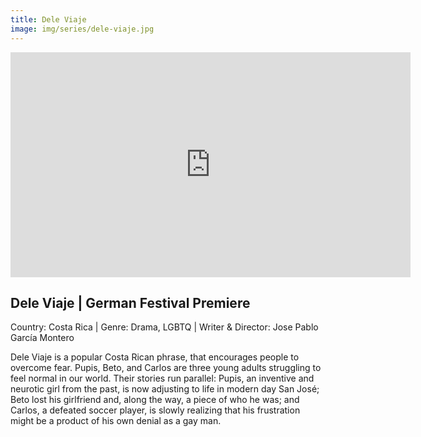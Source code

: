 ```yaml
---
title: Dele Viaje
image: img/series/dele-viaje.jpg
---
```

<iframe src="https://player.vimeo.com/video/203251242?title=0&byline=0&portrait=0" width="640" height="360" frameborder="0" allow="autoplay; fullscreen" allowfullscreen></iframe>

## Dele Viaje | German Festival Premiere
Country: Costa Rica | Genre: Drama, LGBTQ | Writer & Director: Jose Pablo García Montero

Dele Viaje is a popular Costa Rican phrase, that encourages people to overcome fear. Pupis, Beto, and Carlos are three young adults struggling to feel normal in our world. Their stories run parallel: Pupis, an inventive and neurotic girl from the past, is now adjusting to life in modern day San José; Beto lost his girlfriend and, along the way, a piece of who he was; and Carlos, a defeated soccer player, is slowly realizing that his frustration might be a product of his own denial as a gay man.
